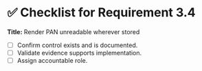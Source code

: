 # ✅ Checklist for Requirement 3.4

**Title:** Render PAN unreadable wherever stored

- [ ] Confirm control exists and is documented.
- [ ] Validate evidence supports implementation.
- [ ] Assign accountable role.
